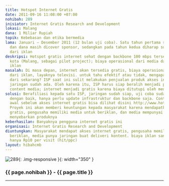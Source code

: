 ```yaml
---
title: Hotspot Internet Gratis
date: 2011-09-16 11:08:00 +07:00
nohibah: 289
inisiator: Internet Gratis Research and Development
lokasi: Malang
dana: 1 Miliar Rupiah
topik: Kebebasan dan etika bermedia
lama: Januari – Desember 2011 (12 bulan uji coba). Satu tahun pertama sebagai riset
  dan dana masih dicover sponsor, sedangkan pada tahun kedua diharap sudah bisa dicover
  dari iklan
deskripsi: Hotspot gratis internet sehat dengan backbone 100 mbps tersebar di satu
  kota (Malang, sebagai pilot project); biaya operasional dari media dan pemasang
  iklan
masalah: Di masa depan, internet akan tersedia gratis, biaya operasionalnya ditutup
  dari iklan, layaknya televisi. untuk tahu efektif atau tidak, mengapa tidak dicoba
  dari sekarang? ISP saat ini sulit melakukan penjualan produk akses internet, padahal
  jaringan sudah ada. Oleh karena itu, ISP harus siap beralih menjadi pen-deliver
  content media; internet menjadi gratis karena biaya ditutupi oleh media dan iklan
solusi: Berafiliasi kepada satu ISP, jaringan sudah siap, uji coba sudah berjalan
  dengan baik, hanya perlu update infrastruktur dan backbone saja. Contoh halaman
  awal sebelum akses internet gratis bisa dilihat disini http://www.hotspotgratis.net/ketentuan.html.
  Proyek ini akan memberi keuntungan kepada masyarakat karena mendapatkan akses internet
  gratis, pengusaha memiliki media untuk beriklan, dan media mempunyai jaringan untuk
  menyebarkan produknya
keberhasilan: Banyaknya pengguna internet gratis ini
organisasi: Internet Gratis Research and Development
diuntungkan: Masyarakat mendapat akses internet gratis, pengusaha memiliki media untuk
  beriklan, media punya jaringan buat deliveri kontent. biaya iklan sangat rendah,
  hanya Rp10 per visit (hit/ppc)
layout: hibahcmb
---
```


![289](/static/img/hibahcmb/289.png){: .img-responsive }{: width="350" }

### {{ page.nohibah }} - {{ page.title }}

---
